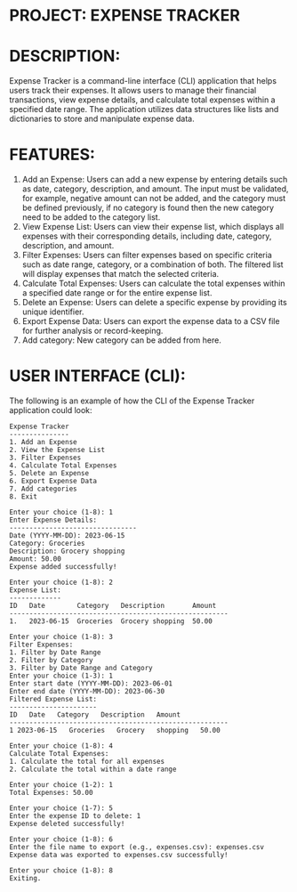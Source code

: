 # PROJECT: EXPENSE TRACKER
# DESCRIPTION:
Expense Tracker is a command-line interface (CLI) application that helps users track their 
expenses. It allows users to manage their financial transactions, view expense details, and calculate 
total expenses within a specified date range. The application utilizes data structures like lists and 
dictionaries to store and manipulate expense data.
# FEATURES:
1. Add an Expense: Users can add a new expense by entering details such as date, category, 
description, and amount. The input must be validated, for example, negative amount can not be 
added, and the category must be defined previously, if no category is found then the new category need 
to be added to the category list.
2. View Expense List: Users can view their expense list, which displays all expenses with their 
corresponding details, including date, category, description, and amount.
3. Filter Expenses: Users can filter expenses based on specific criteria such as date range, category, 
or a combination of both. The filtered list will display expenses that match the selected criteria.
4. Calculate Total Expenses: Users can calculate the total expenses within a specified date range 
or for the entire expense list.
5. Delete an Expense: Users can delete a specific expense by providing its unique identifier.
6. Export Expense Data: Users can export the expense data to a CSV file for further analysis or 
record-keeping.
7. Add category: New category can be added from here.

# USER INTERFACE (CLI):
The following is an example of how the CLI of the Expense Tracker application could look:
```
Expense Tracker
---------------
1. Add an Expense
2. View the Expense List
3. Filter Expenses
4. Calculate Total Expenses
5. Delete an Expense
6. Export Expense Data
7. Add categories
8. Exit
```

```
Enter your choice (1-8): 1
Enter Expense Details:
--------------------------------
Date (YYYY-MM-DD): 2023-06-15 
Category: Groceries 
Description: Grocery shopping 
Amount: 50.00
Expense added successfully!
```

```
Enter your choice (1-8): 2
Expense List:
-------------
ID   Date        Category   Description       Amount
-------------------------------------------------------
1.   2023-06-15  Groceries  Grocery shopping  50.00
```
```
Enter your choice (1-8): 3
Filter Expenses:
1. Filter by Date Range
2. Filter by Category
3. Filter by Date Range and Category
Enter your choice (1-3): 1
Enter start date (YYYY-MM-DD): 2023-06-01
Enter end date (YYYY-MM-DD): 2023-06-30
Filtered Expense List:
----------------------
ID   Date   Category   Description   Amount
-------------------------------------------------------
1 2023-06-15   Groceries   Grocery   shopping   50.00
```

```
Enter your choice (1-8): 4
Calculate Total Expenses:
1. Calculate the total for all expenses
2. Calculate the total within a date range
```

```
Enter your choice (1-2): 1
Total Expenses: 50.00
```

```
Enter your choice (1-7): 5
Enter the expense ID to delete: 1
Expense deleted successfully!
```

```
Enter your choice (1-8): 6
Enter the file name to export (e.g., expenses.csv): expenses.csv
Expense data was exported to expenses.csv successfully!
```

```
Enter your choice (1-8): 8
Exiting.
```
